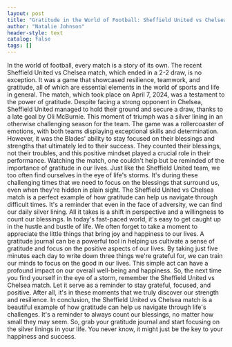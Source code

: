 ```yaml
---
layout: post
title: "Gratitude in the World of Football: Sheffield United vs Chelsea"
author: "Natalie Johnson"
header-style: text
catalog: false
tags: []
---
```


In the world of football, every match is a story of its own. The recent Sheffield United vs Chelsea match, which ended in a 2-2 draw, is no exception. It was a game that showcased resilience, teamwork, and gratitude, all of which are essential elements in the world of sports and life in general. The match, which took place on April 7, 2024, was a testament to the power of gratitude. Despite facing a strong opponent in Chelsea, Sheffield United managed to hold their ground and secure a draw, thanks to a late goal by Oli McBurnie. This moment of triumph was a silver lining in an otherwise challenging season for the team. The game was a rollercoaster of emotions, with both teams displaying exceptional skills and determination. However, it was the Blades' ability to stay focused on their blessings and strengths that ultimately led to their success. They counted their blessings, not their troubles, and this positive mindset played a crucial role in their performance. Watching the match, one couldn't help but be reminded of the importance of gratitude in our lives. Just like the Sheffield United team, we too often find ourselves in the eye of life's storms. It's during these challenging times that we need to focus on the blessings that surround us, even when they're hidden in plain sight. The Sheffield United vs Chelsea match is a perfect example of how gratitude can help us navigate through difficult times. It's a reminder that even in the face of adversity, we can find our daily silver lining. All it takes is a shift in perspective and a willingness to count our blessings. In today's fast-paced world, it's easy to get caught up in the hustle and bustle of life. We often forget to take a moment to appreciate the little things that bring joy and happiness to our lives. A gratitude journal can be a powerful tool in helping us cultivate a sense of gratitude and focus on the positive aspects of our lives. By taking just five minutes each day to write down three things we're grateful for, we can train our minds to focus on the good in our lives. This simple act can have a profound impact on our overall well-being and happiness. So, the next time you find yourself in the eye of a storm, remember the Sheffield United vs Chelsea match. Let it serve as a reminder to stay grateful, focused, and positive. After all, it's in these moments that we truly discover our strength and resilience. In conclusion, the Sheffield United vs Chelsea match is a beautiful example of how gratitude can help us navigate through life's challenges. It's a reminder to always count our blessings, no matter how small they may seem. So, grab your gratitude journal and start focusing on the silver linings in your life. You never know, it might just be the key to your happiness and success.